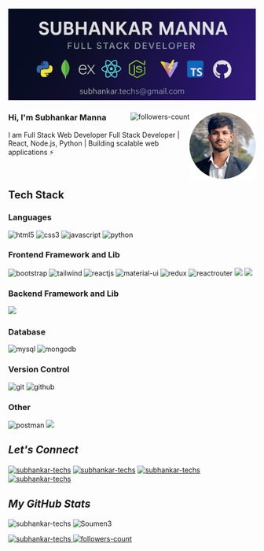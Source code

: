 
<!----------------------------------- Banner - GeekyShows ------------------------------------>
[![MasterHead](https://raw.githubusercontent.com/subhankar-techs/subhankar-techs/main/banner.png)](#)

<!----------------------------------- About Section ------------------------------------>
<div>
  <img align="right" width="135" alt="dp" src="https://raw.githubusercontent.com/subhankar-techs/subhankar-techs/main/dp.png">
  
  <a href="https://github.com/subhankar-techs?tab=followers">
     <img align="right" src="https://img.shields.io/github/followers/subhankar-techs?label=Followers&style=social" alt="followers-count">
  </a>
  <h3>Hi, I'm Subhankar Manna</h3>
  <p>I am Full Stack Web Developer
     Full Stack Developer | React, Node.js, Python | Building scalable web applications ⚡<br> 
  </P> 
</div><br>

<!----------------------------------- Tech Stack Section ------------------------------------>
<h2>Tech Stack</h2>
<h3>Languages</h3>
<p>
    <img src="https://img.shields.io/badge/HTML5-E34F26?style=for-the-badge&logo=html5&logoColor=white" alt="html5" />
    <img src="https://img.shields.io/badge/CSS3-1572B6?style=for-the-badge&logo=css3&logoColor=white" alt="css3" />
    <img src="https://img.shields.io/badge/JavaScript-323330?style=for-the-badge&logo=javascript&logoColor=F7DF1E" alt="javascript" />
    <img src="https://img.shields.io/badge/Python-FFD43B?style=for-the-badge&logo=python&logoColor=blue" alt="python" />
</p>
<h3>Frontend Framework and Lib</h3>
<p>
    <img src="https://img.shields.io/badge/Bootstrap-563D7C?style=for-the-badge&logo=bootstrap&logoColor=white" alt="bootstrap" />
    <img src="https://img.shields.io/badge/Tailwind_CSS-38B2AC?style=for-the-badge&logo=tailwind-css&logoColor=white" alt="tailwind" />
    <img src="https://img.shields.io/badge/React JS-20232A?style=for-the-badge&logo=react&logoColor=61DAFB" alt="reactjs" />
    <img src="https://img.shields.io/badge/Material%20UI-007FFF?style=for-the-badge&logo=mui&logoColor=white" alt="material-ui" />
    <img src="https://img.shields.io/badge/Redux Toolkit-593D88?style=for-the-badge&logo=redux&logoColor=white" alt="redux" />
    <img src="https://img.shields.io/badge/React_Router-CA4245?style=for-the-badge&logo=react-router&logoColor=white" alt="reactrouter" />
    <img src="https://img.shields.io/badge/Vite-646CFF?style=for-the-badge&logo=vite&logoColor=white" />
    <img src="https://img.shields.io/badge/TypeScript-3178C6?style=for-the-badge&logo=typescript&logoColor=white" />
</p>
<h3>Backend Framework and Lib</h3>
<p>
    <img src="https://img.shields.io/badge/Node.js-339933?style=for-the-badge&logo=node.js&logoColor=white"
</p>
<h3>Database</h3>
<p>
    <img src="https://img.shields.io/badge/MySQL-005C84?style=for-the-badge&logo=mysql&logoColor=white" alt="mysql" />
    <img src="https://img.shields.io/badge/MongoDB-4EA94B?style=for-the-badge&logo=mongodb&logoColor=white" alt="mongodb" />
  
</p>
<h3>Version Control</h3>
<p>
    <img src="https://img.shields.io/badge/Git-blue?style=for-the-badge&logo=git&logoColor=F83D0B" alt="git" />
    <img src="https://img.shields.io/badge/Github-white?style=for-the-badge&logo=github&logoColor=black" alt="github" />
</p>
<h3>Other</h3>
<p>
    <img src="https://img.shields.io/badge/Postman-FF6C37?style=for-the-badge&logo=Postman&logoColor=white" alt="postman" />
    <img src="https://img.shields.io/badge/Vercel-000000?style=for-the-badge&logo=vercel&logoColor=white" />
</p>

<!----------------------------------- Social Media Links Section ------------------------------------>

<h2><i>Let's Connect</i></h2>
<p align="left" >
   <a href="https://twitter.com/subhankar_techs" target="blank"><img align="center" src="https://raw.githubusercontent.com/rahuldkjain/github-profile-readme-generator/master/src/images/icons/Social/twitter.svg" alt="subhankar-techs" height="30" width="40" /></a>
  <a href="https://www.linkedin.com/in/subhankar-techs/" target="blank"><img align="center" src="https://raw.githubusercontent.com/rahuldkjain/github-profile-readme-generator/master/src/images/icons/Social/linked-in-alt.svg" alt="subhankar-techs" height="30" width="40" /></a>
  <a href="https://www.facebook.com/subhankar.techs/" target="blank"><img align="center" src="https://raw.githubusercontent.com/rahuldkjain/github-profile-readme-generator/master/src/images/icons/Social/facebook.svg" alt="subhankar-techs" height="30" width="40" /></a>
  <a href="https://www.instagram.com/subhankar.techs/" target="blank"><img align="center" src="https://raw.githubusercontent.com/rahuldkjain/github-profile-readme-generator/master/src/images/icons/Social/instagram.svg" alt="subhankar-techs" height="30" width="40" /></a>

<!----------------------------------- GitHub Stats Section ------------------------------------>
<h2><i>My GitHub Stats</i></h2>
<p>
    <img align="center" src="https://github-readme-stats.vercel.app/api?username=subhankar-techs&theme=dark&show_icons=true&hide=issues,contribs&border_redius=0&include_all_commits=true" alt="subhankar-techs" height="139" />
    <img align="center" src="https://github-readme-stats.vercel.app/api/top-langs/?username=subhankar-techs&layout=compact&border_radius=0&theme=dark" alt="Soumen3" height="139" />
</p>

<!----------------------------------- Profile View Section ------------------------------------>

<p align="left">
    <a href="https://github.com/subhankar-techs">
        <img src="https://komarev.com/ghpvc/?username=subhankar-techs&label=Profile%20views&color=0e75b6&style=flat" alt="subhankar-techs" />
    </a>
    <a href="https://github.com/subhankar-techs?tab=followers">
        <img src="https://img.shields.io/github/followers/subhankar-techs?label=Followers&style=social" alt="followers-count">
    </a>
</p>
